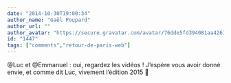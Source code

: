 ```yaml
---
date: "2014-10-30T19:00:34"
author_name: "Gaël Poupard"
author_url: ""
author_avatar: "https://secure.gravatar.com/avatar/76dde5fd394081aa4261802372fe2e33"
id: "1447"
tags: ["comments","retour-de-paris-web"]
---
```

@Luc et @Emmanuel&nbsp;: oui, regardez les vidéos&nbsp;! J’espère vous avoir donné envie, et comme dit Luc, vivement l’édition 2015 🙂